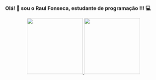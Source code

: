 
  
  ### Olá! 👋 sou o Raul Fonseca, estudante de programação !!! 💻


<!--
**gitrxDev/gitrxDev** is a ✨ _special_ ✨ repository because its `README.md` (this file) appears on your GitHub profile.

Here are some ideas to get you started:

- 🔭 I’m currently working on ...
- 🌱 I’m currently learning ...
- 👯 I’m looking to collaborate on ...
- 🤔 I’m looking for help with ...
- 💬 Ask me about ...
- 📫 How to reach me: ...
- 😄 Pronouns: ...
- ⚡ Fun fact: ...
-->



<div align="center">
  <a href="https://github.com/gitrxDev/">
  <img height="180em" src="https://github-readme-stats.vercel.app/api?username=gitrxDev&show_icons=true&theme=merko&include_all_commits=true&count_private=true"/>
  <img height="180em" src="https://github-readme-stats.vercel.app/api/top-langs/?username=gitrxDev&layout=compact&langs_count=7&theme=merko"/>
</div>
